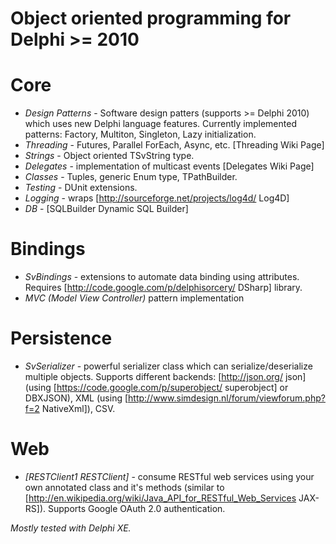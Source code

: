 # Object oriented programming for Delphi >= 2010 #

# Core #

 * *Design Patterns* - Software design patters (supports >= Delphi 2010) which uses new Delphi language features. Currently implemented patterns: Factory, Multiton, Singleton, Lazy initialization.
 * *Threading* - Futures, Parallel ForEach, Async, etc. [Threading Wiki Page]
 * *Strings* - Object oriented TSvString type. 
 * *Delegates* - implementation of multicast events [Delegates Wiki Page]
 * *Classes* - Tuples, generic Enum type, TPathBuilder.
 * *Testing* - DUnit extensions. 
 * *Logging* - wraps [http://sourceforge.net/projects/log4d/ Log4D]
 * *DB* - [SQLBuilder Dynamic SQL Builder]


# Bindings #
 * *SvBindings* - extensions to automate data binding using attributes. Requires [http://code.google.com/p/delphisorcery/ DSharp] library.
 * *MVC (Model View Controller)* pattern implementation

# Persistence #
 * *SvSerializer* - powerful serializer class which can serialize/deserialize multiple objects. Supports different backends: [http://json.org/ json] (using [https://code.google.com/p/superobject/ superobject] or DBXJSON), XML (using [http://www.simdesign.nl/forum/viewforum.php?f=2 NativeXml]), CSV.

# Web #
 * *[RESTClient1 RESTClient]* - consume RESTful web services using your own annotated class and it's methods (similar to [http://en.wikipedia.org/wiki/Java_API_for_RESTful_Web_Services JAX-RS]). Supports Google OAuth 2.0 authentication.   

_Mostly tested with Delphi XE._